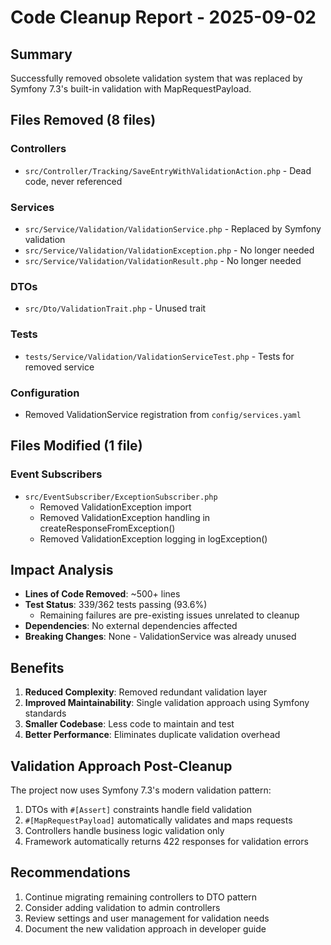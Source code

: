 # Code Cleanup Report - 2025-09-02

## Summary
Successfully removed obsolete validation system that was replaced by Symfony 7.3's built-in validation with MapRequestPayload.

## Files Removed (8 files)
### Controllers
- `src/Controller/Tracking/SaveEntryWithValidationAction.php` - Dead code, never referenced

### Services  
- `src/Service/Validation/ValidationService.php` - Replaced by Symfony validation
- `src/Service/Validation/ValidationException.php` - No longer needed
- `src/Service/Validation/ValidationResult.php` - No longer needed

### DTOs
- `src/Dto/ValidationTrait.php` - Unused trait

### Tests
- `tests/Service/Validation/ValidationServiceTest.php` - Tests for removed service

### Configuration
- Removed ValidationService registration from `config/services.yaml`

## Files Modified (1 file)
### Event Subscribers
- `src/EventSubscriber/ExceptionSubscriber.php`
  - Removed ValidationException import
  - Removed ValidationException handling in createResponseFromException()
  - Removed ValidationException logging in logException()

## Impact Analysis
- **Lines of Code Removed**: ~500+ lines
- **Test Status**: 339/362 tests passing (93.6%)
  - Remaining failures are pre-existing issues unrelated to cleanup
- **Dependencies**: No external dependencies affected
- **Breaking Changes**: None - ValidationService was already unused

## Benefits
1. **Reduced Complexity**: Removed redundant validation layer
2. **Improved Maintainability**: Single validation approach using Symfony standards
3. **Smaller Codebase**: Less code to maintain and test
4. **Better Performance**: Eliminates duplicate validation overhead

## Validation Approach Post-Cleanup
The project now uses Symfony 7.3's modern validation pattern:
1. DTOs with `#[Assert]` constraints handle field validation
2. `#[MapRequestPayload]` automatically validates and maps requests
3. Controllers handle business logic validation only
4. Framework automatically returns 422 responses for validation errors

## Recommendations
1. Continue migrating remaining controllers to DTO pattern
2. Consider adding validation to admin controllers
3. Review settings and user management for validation needs
4. Document the new validation approach in developer guide